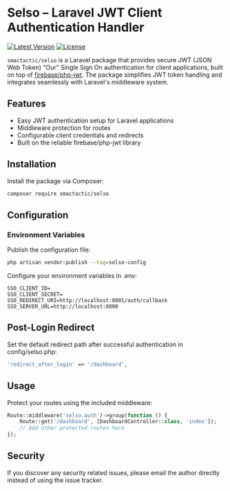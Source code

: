 # Selso – Laravel JWT Client Authentication Handler

[![Latest Version](https://img.shields.io/packagist/v/smactactic/selso.svg?style=flat-square)](https://packagist.org/packages/smactactic/selso)
[![License](https://img.shields.io/packagist/l/smactactic/selso.svg?style=flat-square)](https://packagist.org/packages/smactactic/selso)

`smactactic/selso` is a Laravel package that provides secure JWT (JSON Web Token) "Our" Single Sign On authentication for client applications, built on top of [firebase/php-jwt](https://github.com/firebase/php-jwt). The package simplifies JWT token handling and integrates seamlessly with Laravel's middleware system.

## Features

- Easy JWT authentication setup for Laravel applications
- Middleware protection for routes
- Configurable client credentials and redirects
- Built on the reliable firebase/php-jwt library

## Installation

Install the package via Composer:

```bash
composer require smactactic/selso
```

## Configuration

### Environment Variables

Publish the configuration file:

```bash
php artisan vendor:publish --tag=selso-config
```

Configure your environment variables in .env:

```
SSO_CLIENT_ID=
SSO_CLIENT_SECRET=
SSO_REDIRECT_URI=http://localhost:8001/auth/callback
SSO_SERVER_URL=http://localhost:8000
```

## Post-Login Redirect

Set the default redirect path after successful authentication in config/selso.php:

```php
'redirect_after_login' => '/dashboard',
```

## Usage

Protect your routes using the included middleware:

```php
Route::middleware('selso.auth')->group(function () {
    Route::get('/dashboard', [DashboardController::class, 'index']);
    // Add other protected routes here
});
```

## Security

If you discover any security related issues, please email the author directly instead of using the issue tracker.
